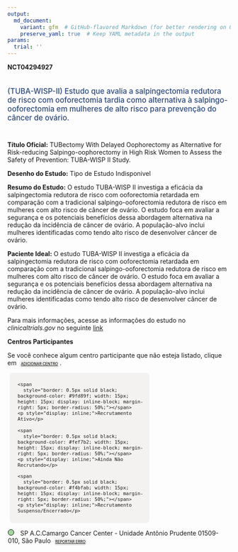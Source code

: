 ```yaml
---
output: 
  md_document:
    variant: gfm  # GitHub-flavored Markdown (for better rendering on GitHub)
    preserve_yaml: true  # Keep YAML metadata in the output
params:
  trial: ''
---
```


**NCT04294927**

<div style="padding: 5px 5px 5px 0px; font-size: 1.20em; font-weight: 500; color: #2E4A7F; text-align: left; margin-bottom: 20px">

(TUBA-WISP-II) Estudo que avalia a salpingectomia redutora de risco com
ooforectomia tardia como alternativa à salpingo-ooforectomia em mulheres
de alto risco para prevenção do câncer de ovário.

</div>

**Título Oficial:** TUBectomy With Delayed Oophorectomy as Alternative
for Risk-reducing Salpingo-oophorectomy in High Risk Women to Assess the
Safety of Prevention: TUBA-WISP II Study.

**Desenho do Estudo:** Tipo de Estudo Indisponivel

**Resumo do Estudo:** O estudo TUBA-WISP II investiga a eficácia da
salpingectomia redutora de risco com ooforectomia retardada em
comparação com a tradicional salpingo-ooforectomia redutora de risco em
mulheres com alto risco de câncer de ovário. O estudo foca em avaliar a
segurança e os potenciais benefícios dessa abordagem alternativa na
redução da incidência de câncer de ovário. A população-alvo inclui
mulheres identificadas como tendo alto risco de desenvolver câncer de
ovário.

**Paciente Ideal:** O estudo TUBA-WISP II investiga a eficácia da
salpingectomia redutora de risco com ooforectomia retardada em
comparação com a tradicional salpingo-ooforectomia redutora de risco em
mulheres com alto risco de câncer de ovário. O estudo foca em avaliar a
segurança e os potenciais benefícios dessa abordagem alternativa na
redução da incidência de câncer de ovário. A população-alvo inclui
mulheres identificadas como tendo alto risco de desenvolver câncer de
ovário.

Para mais informações, acesse as informações do estudo no
*clinicaltrials.gov* no seguinte
[link](https://clinicaltrials.gov/ct2/show/NCT04294927)

**Centros Participantes**

Se você conhece algum centro participante que não esteja listado, clique
em
<span style="color: #2E4A7F; margin-left: 2px; padding: 4px; background-color: #f3f2f1; border-radius: 8px; font-weight: 500; font-size: 0.6em"><a
href="https://flazar.shinyapps.io/formsapp?study_nct_id=NCT04294927&amp;location_id=N%2FA&amp;location_full_name=N%2FA&amp;form_type=Adicionar%20Centro"
target="_blank">ADICIONAR CENTRO</a></span>.

<div style="margin-bottom: 8px; margin-left: 5px; padding: 8px; max-width: 300px; background-color: #f3f2f1; border-radius: 8px; font-size: 0.9em">

<div style="margin-left: 10px;">

    <span 
      style="border: 0.5px solid black; background-color: #9fd89f; width: 15px; height: 15px; display: inline-block; margin-right: 5px; border-radius: 50%;"></span>
    <p style="display: inline;">Recrutamento Ativo</p>

</div>

<div style="margin-left: 10px;">

    <span 
      style="border: 0.5px solid black; background-color: #fef7b2; width: 15px; height: 15px; display: inline-block; margin-right: 5px; border-radius: 50%;"></span>
    <p style="display: inline;">Ainda Não Recrutando</p>

</div>

<div style="margin-left: 10px;">

    <span 
      style="border: 0.5px solid black; background-color: #f4bfab; width: 15px; height: 15px; display: inline-block; margin-right: 5px; border-radius: 50%;"></span>
    <p style="display: inline;">Recrutamento Suspenso/Encerrado</p>

</div>

</div>

<div style="margin: 1px;">

<span style="border: 0.5px solid black; display: inline-block; width: 12px; height: 12px; border-radius: 50%; margin-right: 10px; padding-bottom: 0px; background-color: #9fd89f;"></span>
SP A.C.Camargo Cancer Center - Unidade Antônio Prudente 01509-010, São
Paulo
<span style="color: #2E4A7F; margin-left: 2px; padding: 4px; background-color: #f3f2f1; border-radius: 8px; font-weight: 500; font-size: 0.6em"><a
href="https://flazar.shinyapps.io/formsapp?study_nct_id=NCT04294927&amp;location_id=ACCAMARGOCANCERCENTRESAOPAULOBRAZIL&amp;location_full_name=A.C.Camargo%20Cancer%20Center%20-%20Unidade%20Ant%C3%B4nio%20Prudente%2C%2001509-010%2C%20S%C3%A3o%20Paulo&amp;form_type=Reportar%20Erro"
target="_blank">REPORTAR ERRO</a></span>

</div>
